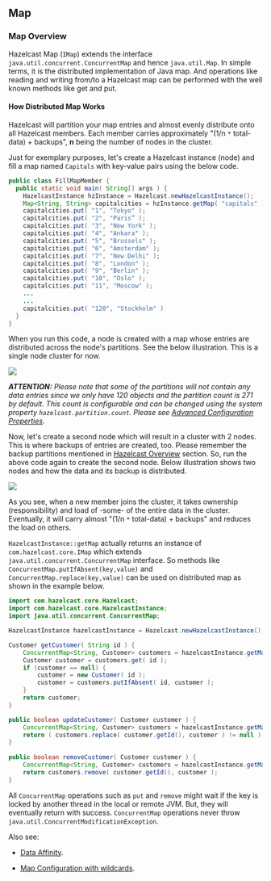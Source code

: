 

## Map

### Map Overview

Hazelcast Map (`IMap`) extends the interface `java.util.concurrent.ConcurrentMap` and hence `java.util.Map`. In simple terms, it is the distributed implementation of Java map. And operations like reading and writing from/to a Hazelcast map can be performed with the well known methods like get and put.

#### How Distributed Map Works

Hazelcast will partition your map entries and almost evenly distribute onto all Hazelcast members. Each member carries approximately "(1/n `*` total-data) + backups", **n** being the number of nodes in the cluster.

Just for exemplary purposes, let's create a Hazelcast instance (node) and fill a map named `Capitals` with key-value pairs using the below code.

```java
public class FillMapMember {
  public static void main( String[] args ) { 
    HazelcastInstance hzInstance = Hazelcast.newHazelcastInstance();
    Map<String, String> capitalcities = hzInstance.getMap( "capitals" ); 
    capitalcities.put( "1", "Tokyo" );
    capitalcities.put( "2", "Paris” );
    capitalcities.put( "3", "New York" );
    capitalcities.put( "4", "Ankara" );
    capitalcities.put( "5", "Brussels" );
    capitalcities.put( "6", "Amsterdam" );
    capitalcities.put( "7", "New Delhi" );
    capitalcities.put( "8", "London" );
    capitalcities.put( "9", "Berlin" );
    capitalcities.put( "10", "Oslo" );
    capitalcities.put( "11", "Moscow" );
    ...
    ...
    capitalcities.put( "120", "Stockholm" )
  }
}
```

When you run this code, a node is created with a map whose entries are distributed across the node's partitions. See the below illustration. This is a single node cluster for now.

![](images/1Node.jpg)

***ATTENTION:*** *Please note that some of the partitions will not contain any data entries since we only have 120 objects and the partition count is 271 by default. This count is configurable and can be changed using the system property `hazelcast.partition.count`. Please see [Advanced Configuration Properties](#advanced-configuration-properties).*

Now, let's create a second node which will result in a cluster with 2 nodes. This is where backups of entries are created, too. Please remember the backup partitions mentioned in [Hazelcast Overview](#hazelcast-overview) section. So, run the above code again to create the second node. Below illustration shows two nodes and how the data and its backup is distributed.

![](images/2Nodes.jpg)

As you see, when a new member joins the cluster, it takes ownership (responsibility) and load of -some- of the entire data in the cluster. Eventually, it will carry almost "(1/n `*` total-data) + backups" and reduces the load on others.

`HazelcastInstance::getMap` actually returns an instance of `com.hazelcast.core.IMap` which extends `java.util.concurrent.ConcurrentMap` interface. So methods like `ConcurrentMap.putIfAbsent(key,value)` and `ConcurrentMap.replace(key,value)` can be used on distributed map as shown in the example below.

```java
import com.hazelcast.core.Hazelcast;
import com.hazelcast.core.HazelcastInstance;
import java.util.concurrent.ConcurrentMap;

HazelcastInstance hazelcastInstance = Hazelcast.newHazelcastInstance();

Customer getCustomer( String id ) {
    ConcurrentMap<String, Customer> customers = hazelcastInstance.getMap( "customers" );
    Customer customer = customers.get( id );
    if (customer == null) {
        customer = new Customer( id );
        customer = customers.putIfAbsent( id, customer );
    }
    return customer;
}               

public boolean updateCustomer( Customer customer ) {
    ConcurrentMap<String, Customer> customers = hazelcastInstance.getMap( "customers" );
    return ( customers.replace( customer.getId(), customer ) != null );            
}
                
public boolean removeCustomer( Customer customer ) {
    ConcurrentMap<String, Customer> customers = hazelcastInstance.getMap( "customers" );
    return customers.remove( customer.getId(), customer );           
}
```

All `ConcurrentMap` operations such as `put` and `remove` might wait if the key is locked by another thread in the local or remote JVM. But, they will eventually return with success. `ConcurrentMap` operations never throw `java.util.ConcurrentModificationException`.

Also see:

-   [Data Affinity](#data-affinity).

-   [Map Configuration with wildcards](#using-wildcard).


